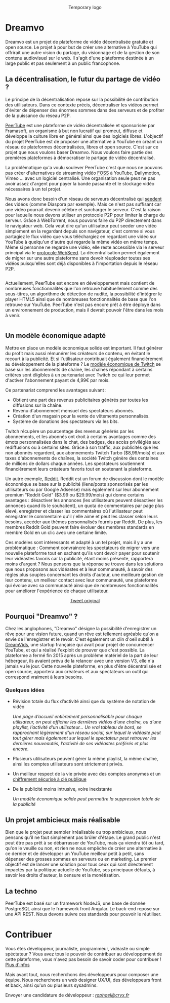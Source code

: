 <p align="center"><img src="./images/tmp_logo.png" alt="" /><br>Temporary logo</p>

# Dreamvo
Dreamvo est un projet de plateforme de vidéo décentralisée gratuite et open source. Le projet à pour but de créer une alternative à YouTube qui offrirait une autre vision du partage, du visionnage et de la gestion de son contenu audiovisuel sur le web. Il s'agit d'une plateforme destinée à un large public et pas seulement à un public francophone.

## La décentralisation, le futur du partage de vidéo ?
Le principe de la décentralisation repose sur la possibilité de contribution des utilisateurs. Dans ce contexte précis, décentraliser les vidéos permet d'éviter de dépenser des énormes sommes dans des serveurs et de profiter de la puissance du réseau P2P.

<a href="https://github.com/Chocobozzz/PeerTube">PeerTube</a> est une plateforme de vidéo décentralisée et sponsorisée par Framasoft, un organisme à but non lucratif qui promeut, diffuse et développe la culture libre en général ainsi que des logiciels libres. L'objectif du projet PeerTube est de proposer une alternative à YouTube en créant un réseau de plateformes décentralisées, libres et open source. C'est sur ce projet que nous voulons baser Dreamvo. Nous voulons faire partie des premières plateformes à démocratiser le partage de vidéo décentralisé.

La problèmatique qu'a voulu soulever PeerTube c'est que nous ne pouvons pas créer d'alternatives de streaming vidéo <a href="https://en.wikipedia.org/wiki/Free_and_open-source_software">FOSS</a> à YouTube, Dailymotion, Vimeo ... avec un logiciel centralisé. Une organisation seule peut ne pas avoir assez d'argent pour payer la bande passante et le stockage vidéo nécessaires à un tel projet.

Nous avons donc besoin d'un réseau de serveurs décentralisé qui <a href="http://www.commentcamarche.net/faq/19276-seeders-et-leechers">seedent</a> des vidéos (comme Diaspora par exemple). Mais ce n'est pas suffisant car une vidéo pourrait devenir célèbre et surcharger le serveur. C'est la raison pour laquelle nous devons utiliser un protocole P2P pour limiter la charge du serveur. Grâce à WebTorrent, nous pouvons faire du P2P directement dans le navigateur web. Cela veut dire qu'un utilisateur peut seeder une vidéo simplement en la regardant depuis son navigateur, c'est comme si vous partagiez le flux vidéo que vous téléchargiez en regardant une vidéo sur YouTube à quelqu'un d'autre qui regarde la même vidéo en même temps. Même si personne ne regarde une vidéo, elle reste accessible via le serveur principal via le <a href="http://getright.com/seedtorrent.html">protocole WebSeed</a>. La décentralisation permet également de migrer sur une autre plateforme sans devoir réuploader toutes ses vidéos puisqu'elles sont déjà disponibles à l'importation depuis le réseau P2P.

<p align="center"><img src="./images/screen2.png" alt="" /></p>

Actuellement, PeerTube est encore en développement mais contient de nombreuses fonctionnalités que l'on retrouve habituellement comme des sous-titres, un algorithme de détection de nudité, la possibilité d'intégrer le player HTML5 ainsi que de nombreuses fonctionnalités de base que l'on retrouve sur YouTube. PeerTube n'est pas encore prêt à être déployé dans un environnement de production, mais il devrait pouvoir l'être dans les mois à venir.

<p align="center"><img src="./images/screen1.png" alt="" /></p>

## Un modèle économique adapté
Mettre en place un modèle économique solide est important. Il faut générer du profit mais aussi rémunérer les créateurs de contenu, en évitant le recourt à la publicité. Et si l'utilisateur contribuait également financièrement au développement de la plateforme ? Le <a href="https://medium.com/precoil/what-is-the-business-model-for-a-twitch-streamer-f3b9e5351666">modèle économique de Twitch</a> se base sur les abonnements de chaîne, les chaînes répondant à certains critères sont éligibles à un partenariat avec Twitch ce qui leur permet d'activer l'abonnement payant de 4,99€ par mois.

Ce partenariat comprend les avantages suivant :
* Obtient une part des revenus publicitaires générés par toutes les diffusions sur la chaîne.
* Revenu d'abonnement mensuel des spectateurs abonnés.
* Création d'un magasin pour la vente de vêtements personnalisés.
* Système de donations des spectateurs via les bits.

Twitch récupère un pourcentage des revenus générés par les abonnements, et les abonnés ont droit à certains avantages comme des émots personnalisées dans le chat, des badges, des accès privilégiés aux rediffusions ou à certains sites. Grâce à son traffic, aux publicités que les non abonnés regardent, aux abonnements Twitch Turbo ($8,99/mois) et aux taxes d'abonnements de chaînes, la société Twitch génère des centaines de millions de dollars chaque années. Les spectateurs soutiennent financièrement leurs créateurs favoris tout en soutenant la plateforme.

Un autre exemple, <a href="https://www.feedough.com/reddit-make-money-reddit-business-model/">Reddit</a>. Reddit est un forum de discussion dont le modèle économique se base sur la publicité (liens/posts sponsorisés par les utilisateurs ou par Google Adsense) mais également sur leur abonnement premium "Reddit Gold" ($3.99 ou $29.99/mois) qui donne certains avantages : désactiver les annonces (les utilisateurs peuvent désactiver les annonces quand ils le souhaitent), un quota de commentaires par page plus élevé, enregistrer et classer les commentaires où l'utilisateur peut enregistrer le commentaire qu'il / elle aime et peut les classer selon leurs besoins, accéder aux thèmes personnalisés fournis par Reddit. De plus, les membres Reddit Gold peuvent faire évoluer des membres standards en membre Gold en un clic avec une certaine limite.

Ces modèles sont intéressants et adapté à un tel projet, mais il y a une problèmatique : Comment convraincre les spectateurs de migrer vers une nouvelle plateforme tout en sachant qu'ils vont devoir payer pour soutenir leur vidéastes favoris car la publicité, étant moins présente, rapportera moins d'argent ? Nous pensons que la réponse se trouve dans les solutions que nous proposons aux vidéastes et à leur communauté, à savoir des règles plus souples concernant les droits d'auteur, une meilleure gestion de leur contenu, un meilleur contact avec leur communauté, une plateforme qui évolue avec sa communauté ainsi que de nombreuses fonctionnalités pour améliorer l'expérience de chaque utilisateur.

<p align="center"><img src="./images/tweet1.png" alt="" /><br><a href="https://twitter.com/_Amixem/status/953612321707917312">Tweet original</a></p>

## Pourquoi "Dreamvo" ?
Chez les anglophones, "Dreamvo" désigne la possibilité d'enregistrer un rêve pour une vision future, quand un rêve est tellement agréable qu'on a envie de l'enregistrer et le revoir. C'est également un clin d'oeil subtil à <a href="https://github.com/dreamvids">DreamVids</a>, une startup française qui avait pour projet de concurrencer YouTube, et qui a réalisé l'exploit de prouver que c'est possible. La plateforme a fermé fin 2015 après un problème matériel de la part de leur hébergeur, ils avaient prévu de la relancer avec une version V3, elle n'a jamais vu le jour. Cette nouvelle plateforme, en plus d'être décentralisée et open source, apportera aux créateurs et aux spectateurs un outil qui correspond vraiment à leurs besoins.

### Quelques idées

* Révision totale du flux d’activité ainsi que du système de notation de vidéo
  
  *Une page d’accueil entièrement personnalisable pour chaque utilisateur, on peut afficher les dernières vidéos d’une chaîne, ou d’une playlist, l’activité d’un utilisateur… Un vrai tableau de bord, se rapprochant légèrement d'un réseau social, sur lequel le vidéaste peut tout gérer mais également sur lequel le spectateur peut retrouver les dernières nouveautés, l’activité de ses vidéastes préférés et plus encore.*
* Plusieurs utilisateurs peuvent gérer la même playlist, la même chaîne, ainsi les comptes utilisateurs sont strictement privés.
* Un meilleur respect de la vie privée avec des comptes anonymes et un <a href="https://www.globalsign.fr/fr/centre-information-ssl/cryptographie-cle-publique/">chiffrement sécurisé à clé publique</a>
* De la publicité moins intrusive, voire inexistante

  *Un modèle économique solide peut permettre la suppression totale de la publicité*
  
## Un projet ambicieux mais réalisable
Bien que le projet peut sembler irréalisable ou trop ambicieux, nous pensons qu'il ne faut simplement pas brûler d'étape. Le grand public n'est peut être pas prêt à se débarrasser de YouTube, mais ça viendra tôt ou tard, qu'on le veuille ou non, et rien ne nous empêche de créer une alternative à ce dernier et de développer un YouTube meilleur petit à petit, sans dépenser des grosses sommes en serveurs ou en marketing. Le premier objectif est de lancer une solution pour tous ceux qui sont directement impactés par la politique actuelle de YouTube, ses principaux défauts, à savoir les droits d'auteur, la censure et la monétisation.

## La techno
PeerTube est basé sur un framework NodeJS, une base de donnée PostgreSQL ainsi que le framework front Angular. Le back-end repose sur une API REST. Nous devons suivre ces standards pour pouvoir le réutiliser.

# Contribuer
Vous êtes développeur, journaliste, programmeur, vidéaste ou simple spéctateur ? Vous avez tous le pouvoir de contribuer au développement de cette plateforme, vous n'avez pas besoin de savoir coder pour contribuer ! <a href="https://github.com/Chocobozzz/PeerTube/blob/develop/.github/CONTRIBUTING.md">Plus d'infos</a>

Mais avant tout, nous recherchons des développeurs pour composer une équipe. Nous recherchons un web designer UX/UI, des développeurs front et back, ainsi qu'un ou plusieurs sysadmins.

Envoyer une candidature de développeur : *raphael@crvx.fr*
